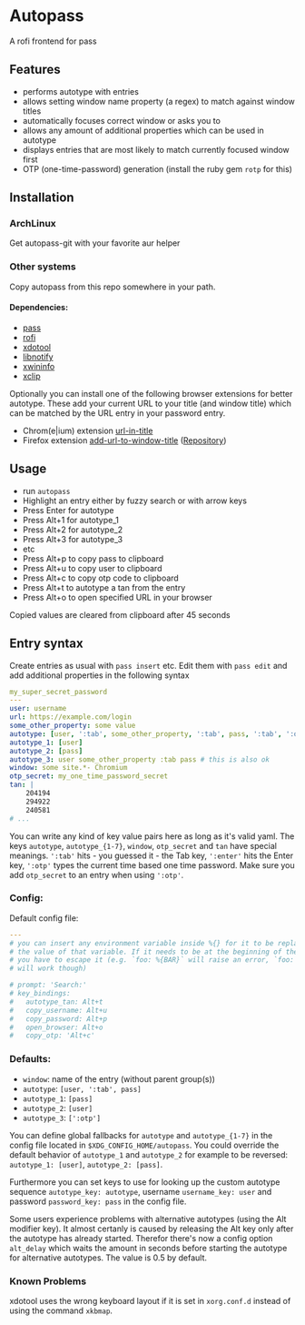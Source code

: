 # Autopass

A rofi frontend for pass

## Features

- performs autotype with entries
- allows setting window name property (a regex) to match against window titles
- automatically focuses correct window or asks you to
- allows any amount of additional properties which can be used in autotype
- displays entries that are most likely to match currently focused window first
- OTP (one-time-password) generation (install the ruby gem `rotp` for this)

## Installation

### ArchLinux

Get autopass-git with your favorite aur helper

### Other systems

Copy autopass from this repo somewhere in your path.

#### Dependencies:

- [pass](https://github.com/zx2c4/password-store)
- [rofi](https://github.com/DaveDavenport/rofi)
- [xdotool](http://www.semicomplete.com/projects/xdotool/)
- [libnotify](https://developer.gnome.org/libnotify)
- [xwininfo](http://www.xfree86.org/4.2.0/xwininfo.1.html)
- [xclip](http://sourceforge.net/projects/xclip/')

Optionally you can install one of the following browser extensions for better autotype. These add your current URL to
your title (and window title) which can be matched by the URL entry in your password entry.
- Chrom(e|ium) extension [url-in-title](https://chrome.google.com/webstore/detail/url-in-title/ignpacbgnbnkaiooknalneoeladjnfgb)
- Firefox extension [add-url-to-window-title](https://addons.mozilla.org/en-US/firefox/addon/add-url-to-window-title/) ([Repository](https://github.com/erichgoldman/add-url-to-window-title))

## Usage

- run `autopass`
- Highlight an entry either by fuzzy search or with arrow keys
- Press Enter for autotype
- Press Alt+1 for autotype_1
- Press Alt+2 for autotype_2
- Press Alt+3 for autotype_3
- etc
- Press Alt+p to copy pass to clipboard
- Press Alt+u to copy user to clipboard
- Press Alt+c to copy otp code to clipboard
- Press Alt+t to autotype a tan from the entry
- Press Alt+o to open specified URL in your browser

Copied values are cleared from clipboard after 45 seconds

## Entry syntax

Create entries as usual with `pass insert` etc.
Edit them with `pass edit` and add additional properties in the following syntax

``` yaml
my_super_secret_password
---
user: username
url: https://example.com/login
some_other_property: some value
autotype: [user, ':tab', some_other_property, ':tab', pass, ':tab', ':otp']
autotype_1: [user]
autotype_2: [pass]
autotype_3: user some_other_property :tab pass # this is also ok
window: some site.*- Chromium
otp_secret: my_one_time_password_secret
tan: |
	204194
	294922
	240581
# ...
```

You can write any kind of key value pairs here as long as it's valid yaml.
The keys `autotype`, `autotype_{1-7}`, `window`, `otp_secret` and `tan` have
special meanings. `':tab'` hits - you guessed it - the Tab key, `':enter'` hits
the Enter key, `':otp'` types the current time based one time password.
Make sure you add `otp_secret` to an entry when using `':otp'`.

### Config:

Default config file:

```yaml
---
# you can insert any environment variable inside %{} for it to be replaced by
# the value of that variable. If it needs to be at the beginning of the string
# you have to escape it (e.g. `foo: %{BAR}` will raise an error, `foo: '%{BAR}'`
# will work though)

# prompt: 'Search:'
# key_bindings:
#   autotype_tan: Alt+t
#   copy_username: Alt+u
#   copy_password: Alt+p
#   open_browser: Alt+o
#   copy_otp: 'Alt+c'
```

### Defaults:

- `window`: name of the entry (without parent group(s))
- `autotype`: `[user, ':tab', pass]`
- `autotype_1`: `[pass]`
- `autotype_2`: `[user]`
- `autotype_3`: `[':otp']`

You can define global fallbacks for `autotype` and `autotype_{1-7}` in the
config file located in `$XDG_CONFIG_HOME/autopass`. You could override the
default behavior of `autotype_1` and `autotype_2` for example to be reversed:
`autotype_1: [user]`, `autotype_2: [pass]`.

Furthermore you can set keys to use for looking up the custom autotype sequence
`autotype_key: autotype`, username `username_key: user` and password
`password_key: pass` in the config file.

Some users experience problems with alternative autotypes (using the Alt
modifier key). It almost certanly is caused by releasing the Alt key only after
the autotype has already started. Therefor there's now a config option
`alt_delay` which waits the amount in seconds before starting the autotype for
alternative autotypes. The value is 0.5 by default.

### Known Problems

xdotool uses the wrong keyboard layout if it is set in `xorg.conf.d` instead of
using the command `xkbmap`.
